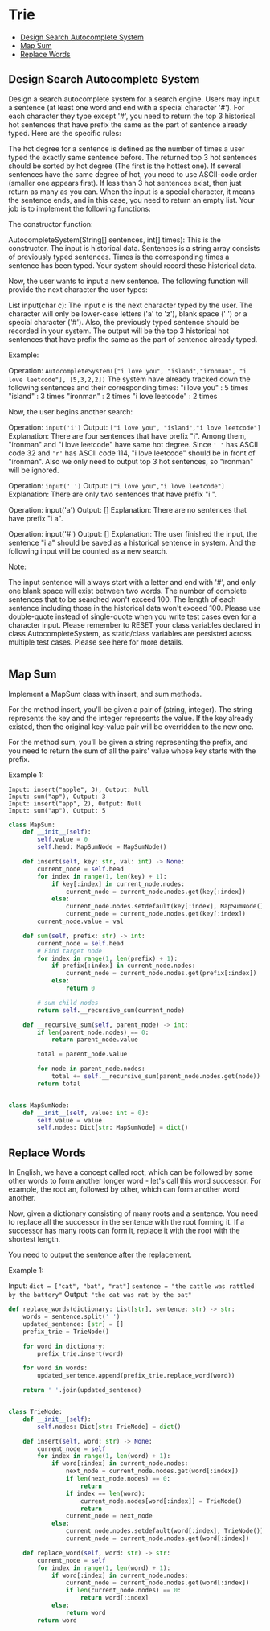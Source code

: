 # Trie

* [Design Search Autocomplete System](#design-search-autocomplete-system)
* [Map Sum](#map-sum)
* [Replace Words](#replace-words)

## Design Search Autocomplete System

Design a search autocomplete system for a search engine. Users may input a sentence (at least one word and end with a
special character '#'). For each character they type except '#', you need to return the top 3 historical hot sentences
that have prefix the same as the part of sentence already typed. Here are the specific rules:

The hot degree for a sentence is defined as the number of times a user typed the exactly same sentence before.
The returned top 3 hot sentences should be sorted by hot degree (The first is the hottest one). If several sentences
have the same degree of hot, you need to use ASCII-code order (smaller one appears first).
If less than 3 hot sentences exist, then just return as many as you can.
When the input is a special character, it means the sentence ends, and in this case, you need to return an empty list.
Your job is to implement the following functions:

The constructor function:

AutocompleteSystem(String[] sentences, int[] times): This is the constructor. The input is historical data. Sentences is
a string array consists of previously typed sentences. Times is the corresponding times a sentence has been typed. Your
system should record these historical data.

Now, the user wants to input a new sentence. The following function will provide the next character the user types:

List<String> input(char c): The input c is the next character typed by the user. The character will only be lower-case
letters ('a' to 'z'), blank space (' ') or a special character ('#'). Also, the previously typed sentence should be
recorded in your system. The output will be the top 3 historical hot sentences that have prefix the same as the part of
sentence already typed.

 
Example:


Operation: `AutocompleteSystem(["i love you", "island","ironman", "i love leetcode"], [5,3,2,2])`
The system have already tracked down the following sentences and their corresponding times:
"i love you" : 5 times
"island" : 3 times
"ironman" : 2 times
"i love leetcode" : 2 times

Now, the user begins another search:

Operation: `input('i')`
Output: `["i love you", "island","i love leetcode"]`
Explanation:
There are four sentences that have prefix "i". Among them, "ironman" and "i love leetcode" have same hot degree. Since
`' '` has ASCII code 32 and `'r'` has ASCII code 114, "i love leetcode" should be in front of "ironman". Also we only
need to output top 3 hot sentences, so "ironman" will be ignored.

Operation: `input(' ')`
Output: `["i love you","i love leetcode"]`
Explanation: There are only two sentences that have prefix "i ".

Operation: input('a')
Output: []
Explanation: There are no sentences that have prefix "i a".

Operation: input('#')
Output: []
Explanation: The user finished the input, the sentence "i a" should be saved as a historical sentence in system. And the
following input will be counted as a new search.

 
Note:

The input sentence will always start with a letter and end with '#', and only one blank space will exist between two
words. The number of complete sentences that to be searched won't exceed 100. The length of each sentence including
those in the historical data won't exceed 100.
Please use double-quote instead of single-quote when you write test cases even for a character input.
Please remember to RESET your class variables declared in class AutocompleteSystem, as static/class variables are
persisted across multiple test cases. Please see here for more details.

```python

```

## Map Sum

Implement a MapSum class with insert, and sum methods.

For the method insert, you'll be given a pair of (string, integer). The string represents the key and the integer
represents the value. If the key already existed, then the original key-value pair will be overridden to the new one.

For the method sum, you'll be given a string representing the prefix, and you need to return the sum of all the pairs'
value whose key starts with the prefix.

Example 1:

```text
Input: insert("apple", 3), Output: Null
Input: sum("ap"), Output: 3
Input: insert("app", 2), Output: Null
Input: sum("ap"), Output: 5
```

```python
class MapSum:
    def __init__(self):
        self.value = 0
        self.head: MapSumNode = MapSumNode()

    def insert(self, key: str, val: int) -> None:
        current_node = self.head
        for index in range(1, len(key) + 1):
            if key[:index] in current_node.nodes:
                current_node = current_node.nodes.get(key[:index])
            else:
                current_node.nodes.setdefault(key[:index], MapSumNode())
                current_node = current_node.nodes.get(key[:index])
        current_node.value = val

    def sum(self, prefix: str) -> int:
        current_node = self.head
        # Find target node
        for index in range(1, len(prefix) + 1):
            if prefix[:index] in current_node.nodes:
                current_node = current_node.nodes.get(prefix[:index])
            else:
                return 0

        # sum child nodes
        return self.__recursive_sum(current_node)

    def __recursive_sum(self, parent_node) -> int:
        if len(parent_node.nodes) == 0:
            return parent_node.value

        total = parent_node.value

        for node in parent_node.nodes:
            total += self.__recursive_sum(parent_node.nodes.get(node))
        return total


class MapSumNode:
    def __init__(self, value: int = 0):
        self.value = value
        self.nodes: Dict[str: MapSumNode] = dict()
```

## Replace Words

In English, we have a concept called root, which can be followed by some other words to form another longer word - let's
call this word successor. For example, the root an, followed by other, which can form another word another.

Now, given a dictionary consisting of many roots and a sentence. You need to replace all the successor in the sentence
with the root forming it. If a successor has many roots can form it, replace it with the root with the shortest length.

You need to output the sentence after the replacement.

Example 1:

Input:  `dict = ["cat", "bat", "rat"]`
        `sentence = "the cattle was rattled by the battery"`
Output: `"the cat was rat by the bat"`

```python
def replace_words(dictionary: List[str], sentence: str) -> str:
    words = sentence.split(' ')
    updated_sentence: [str] = []
    prefix_trie = TrieNode()

    for word in dictionary:
        prefix_trie.insert(word)

    for word in words:
        updated_sentence.append(prefix_trie.replace_word(word))

    return ' '.join(updated_sentence)


class TrieNode:
    def __init__(self):
        self.nodes: Dict[str: TrieNode] = dict()

    def insert(self, word: str) -> None:
        current_node = self
        for index in range(1, len(word) + 1):
            if word[:index] in current_node.nodes:
                next_node = current_node.nodes.get(word[:index])
                if len(next_node.nodes) == 0:
                    return
                if index == len(word):
                    current_node.nodes[word[:index]] = TrieNode()
                    return
                current_node = next_node
            else:
                current_node.nodes.setdefault(word[:index], TrieNode())
                current_node = current_node.nodes.get(word[:index])

    def replace_word(self, word: str) -> str:
        current_node = self
        for index in range(1, len(word) + 1):
            if word[:index] in current_node.nodes:
                current_node = current_node.nodes.get(word[:index])
                if len(current_node.nodes) == 0:
                    return word[:index]
            else:
                return word
        return word
```
